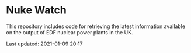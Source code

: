 # Nuke Watch

This repository includes code for retrieving the latest information available on the output of EDF nuclear power plants in the UK.

Last updated: 2021-01-09 20:17